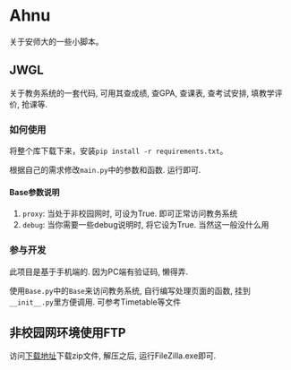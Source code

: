 # Ahnu

关于安师大的一些小脚本。

## JWGL

关于教务系统的一套代码, 可用其查成绩, 查GPA, 查课表, 查考试安排, 填教学评价, 抢课等.

### 如何使用

将整个库下载下来，安装`pip install -r requirements.txt`。

根据自己的需求修改`main.py`中的参数和函数. 运行即可.

#### Base参数说明

1. `proxy`: 当处于非校园网时, 可设为True. 即可正常访问教务系统
2. `debug`: 当你需要一些debug说明时, 将它设为True. 当然这一般没什么用

### 参与开发

此项目是基于手机端的. 因为PC端有验证码, 懒得弄.

使用`Base.py`中的`Base`来访问教务系统, 自行编写处理页面的函数, 挂到`__init__.py`里方便调用. 可参考Timetable等文件

## 非校园网环境使用FTP

访问[下载地址](https://github.com/AberSheeran/Ahnu/files/2636776/FileZilla.zip)下载zip文件, 解压之后, 运行FileZilla.exe即可.

